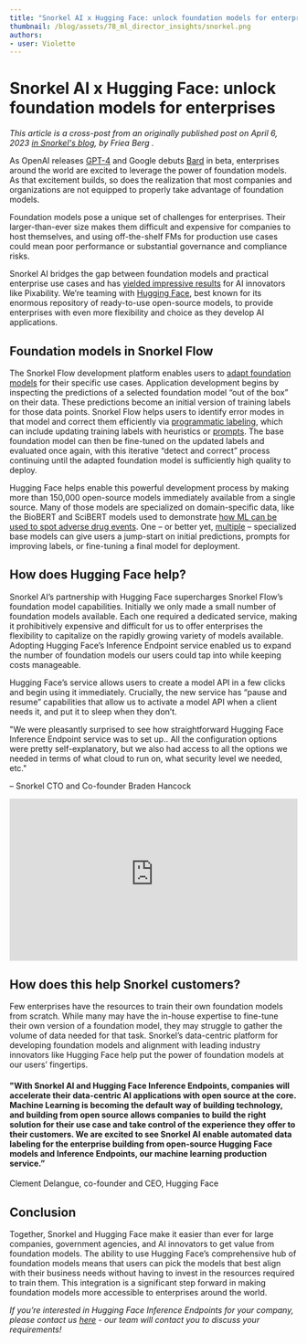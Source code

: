 ```yaml
---
title: "Snorkel AI x Hugging Face: unlock foundation models for enterprises"
thumbnail: /blog/assets/78_ml_director_insights/snorkel.png
authors:
- user: Violette
---
```


# Snorkel AI x Hugging Face: unlock foundation models for enterprises



_This article is a cross-post from an originally published post on April 6, 2023 [in Snorkel's blog](https://snorkel.ai/snorkel-hugging-face-unlock-foundation-models-for-enterprise/), by Friea Berg ._


As OpenAI releases [GPT-4](https://openai.com/research/gpt-4) and Google debuts [Bard](https://gizmodo.com/google-bard-chatgpt-ai-rival-released-1850248162) in beta, enterprises around the world are excited to leverage the power of foundation models. As that excitement builds, so does the realization that most companies and organizations are not equipped to properly take advantage of foundation models.

Foundation models pose a unique set of challenges for enterprises. Their larger-than-ever size makes them difficult and expensive for companies to host themselves, and using off-the-shelf FMs for production use cases could mean poor performance or substantial governance and compliance risks.

Snorkel AI bridges the gap between foundation models and practical enterprise use cases and has [yielded impressive results](https://snorkel.ai/how-pixability-uses-foundation-models-to-accelerate-nlp-application-development-by-months/) for AI innovators like Pixability. We’re teaming with [Hugging Face](https://huggingface.co/), best known for its enormous repository of ready-to-use open-source models, to provide enterprises with even more flexibility and choice as they develop AI applications.

## Foundation models in Snorkel Flow

The Snorkel Flow development platform enables users to [adapt foundation models](https://snorkel.ai/snorkel-flow/foundation-model-development/) for their specific use cases. Application development begins by inspecting the predictions of a selected foundation model “out of the box” on their data. These predictions become an initial version of training labels for those data points. Snorkel Flow helps users to identify error modes in that model and correct them efficiently via [programmatic labeling](https://snorkel.ai/programmatic-labeling/), which can include updating training labels with heuristics or [prompts](https://snorkel.ai/combining-foundation-models-with-weak-supervision/). The base foundation model can then be fine-tuned on the updated labels and evaluated once again, with this iterative “detect and correct” process continuing until the adapted foundation model is sufficiently high quality to deploy.

Hugging Face helps enable this powerful development process by making more than 150,000 open-source models immediately available from a single source. Many of those models are specialized on domain-specific data, like the BioBERT and SciBERT models used to demonstrate [how ML can be used to spot adverse drug events](https://snorkel.ai/adverse-drug-events-how-to-spot-them-with-machine-learning/). One – or better yet, [multiple](https://snorkel.ai/combining-foundation-models-with-weak-supervision/) – specialized base models can give users a jump-start on initial predictions, prompts for improving labels, or fine-tuning a final model for deployment.

## How does Hugging Face help?

Snorkel AI’s partnership with Hugging Face supercharges Snorkel Flow’s foundation model capabilities. Initially we only made a small number of foundation models available. Each one required a dedicated service, making it prohibitively expensive and difficult for us to offer enterprises the flexibility to capitalize on the rapidly growing variety of models available. Adopting Hugging Face’s Inference Endpoint service enabled us to expand the number of foundation models our users could tap into while keeping costs manageable.

Hugging Face’s service allows users to create a model API in a few clicks and begin using it immediately. Crucially, the new service has “pause and resume” capabilities that allow us to activate a model API when a client needs it, and put it to sleep when they don’t.

"We were pleasantly surprised to see how straightforward Hugging Face Inference Endpoint service was to set up.. All the configuration options were pretty self-explanatory, but we also had access to all the options we needed in terms of what cloud to run on, what security level we needed, etc."

– Snorkel CTO  and Co-founder Braden Hancock

<iframe width="100%" style="aspect-ratio: 16 / 9;" src="https://www.youtube-nocookie.com/embed/woblG7iZPSw" title="YouTube video player" frameborder="0" allow="accelerometer; autoplay; clipboard-write; encrypted-media; gyroscope; picture-in-picture" allowfullscreen></iframe>

## How does this help Snorkel customers?

Few enterprises have the resources to train their own foundation models from scratch. While many may have the in-house expertise to fine-tune their own version of a foundation model, they may struggle to gather the volume of data needed for that task. Snorkel’s data-centric platform for developing foundation models and alignment with leading industry innovators like Hugging Face help put the power of foundation models at our users’ fingertips.

#### "With Snorkel AI and Hugging Face Inference Endpoints, companies will accelerate their data-centric AI applications with open source at the core. Machine Learning is becoming the default way of building technology, and building from open source allows companies to build the right solution for their use case and take control of the experience they offer to their customers. We are excited to see Snorkel AI enable automated data labeling for the enterprise building from open-source Hugging Face models and Inference Endpoints, our machine learning production service.”

Clement Delangue, co-founder and CEO, Hugging Face

## Conclusion

Together, Snorkel and Hugging Face make it easier than ever for large companies, government agencies, and AI innovators to get value from foundation models. The ability to use Hugging Face’s comprehensive hub of foundation models means that users can pick the models that best align with their business needs without having to invest in the resources required to train them. This integration is a significant step forward in making foundation models more accessible to enterprises around the world.

_If you’re interested in Hugging Face Inference Endpoints for your company, please contact us [here](https://huggingface.co/inference-endpoints/enterprise) - our team will contact you to discuss your requirements!_

